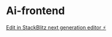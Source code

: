 # Ai-frontend

[Edit in StackBlitz next generation editor ⚡️](https://stackblitz.com/~/github.com/Himanshujha2106/Ai-frontend)